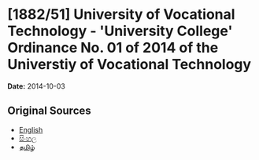 # [1882/51] University of Vocational Technology - 'University College' Ordinance No. 01 of 2014 of the Universtiy of Vocational Technology

**Date:** 2014-10-03

## Original Sources

- [English](https://documents.gov.lk/view/extra-gazettes/2014/10/1882-51_E.pdf)
- [සිංහල](https://documents.gov.lk/view/extra-gazettes/2014/10/1882-51_S.pdf)
- [தமிழ்](https://documents.gov.lk/view/extra-gazettes/2014/10/1882-51_T.pdf)
